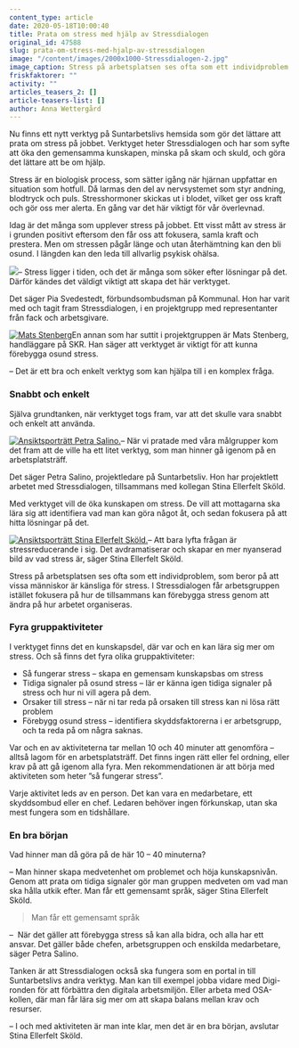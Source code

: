```yaml
---
content_type: article
date: 2020-05-18T10:00:40
title: Prata om stress med hjälp av Stressdialogen
original_id: 47588
slug: prata-om-stress-med-hjalp-av-stressdialogen
image: "/content/images/2000x1000-Stressdialogen-2.jpg"
image_caption: Stress på arbetsplatsen ses ofta som ett individproblem. I Stressdialogen får arbetsgruppen istället fokusera på hur de tillsammans kan förebygga stress genom att ändra på hur arbetet organiseras.
friskfaktorer: ""
activity: ""
articles_teasers_2: []
article-teasers-list: []
author: Anna Wettergård
---
```


Nu finns ett nytt verktyg på Suntarbetslivs hemsida som gör det lättare att prata om stress på jobbet. Verktyget heter Stressdialogen och har som syfte att öka den gemensamma kunskapen, minska på skam och skuld, och göra det lättare att be om hjälp.

Stress är en biologisk process, som sätter igång när hjärnan uppfattar en situation som hotfull. Då larmas den del av nervsystemet som styr andning, blodtryck och puls. Stresshormoner skickas ut i blodet, vilket ger oss kraft och gör oss mer alerta. En gång var det här viktigt för vår överlevnad.

Idag är det många som upplever stress på jobbet. Ett visst mått av stress är i grunden positivt eftersom den får oss att fokusera, samla kraft och prestera. Men om stressen pågår länge och utan återhämtning kan den bli osund. I längden kan den leda till allvarlig psykisk ohälsa.

[![](https://www.suntarbetsliv.se/wp-content/uploads/2020/05/200x220-pia-svedestedt2.jpg)](https://www.suntarbetsliv.se/wp-content/uploads/2020/05/200x220-pia-svedestedt2.jpg)– Stress ligger i tiden, och det är många som söker efter lösningar på det. Därför kändes det väldigt viktigt att skapa det här verktyget.

Det säger Pia Svedestedt, förbundsombudsman på Kommunal. Hon har varit med och tagit fram Stressdialogen, i en projektgrupp med representanter från fack och arbetsgivare.

[![Mats Stenberg](https://www.suntarbetsliv.se/wp-content/uploads/2020/05/200x220-Mats-Stenberg.jpg)](https://www.suntarbetsliv.se/wp-content/uploads/2020/05/200x220-Mats-Stenberg.jpg)En annan som har suttit i projektgruppen är Mats Stenberg, handläggare på SKR. Han säger att verktyget är viktigt för att kunna förebygga osund stress.

– Det är ett bra och enkelt verktyg som kan hjälpa till i en komplex fråga.

### Snabbt och enkelt

Själva grundtanken, när verktyget togs fram, var att det skulle vara snabbt och enkelt att använda.

[![Ansiktsporträtt Petra Salino.](https://www.suntarbetsliv.se/wp-content/uploads/2018/04/200x220-petra-salino-foto-kristofer-samuelsson-photography.jpg)](https://www.suntarbetsliv.se/wp-content/uploads/2018/04/200x220-petra-salino-foto-kristofer-samuelsson-photography.jpg)– När vi pratade med våra målgrupper kom det fram att de ville ha ett litet verktyg, som man hinner gå igenom på en arbetsplatsträff.

Det säger Petra Salino, projektledare på Suntarbetsliv. Hon har projektlett arbetet med Stressdialogen, tillsammans med kollegan Stina Ellerfelt Sköld.

Med verktyget vill de öka kunskapen om stress. De vill att mottagarna ska lära sig att identifiera vad man kan göra något åt, och sedan fokusera på att hitta lösningar på det.

[![Ansiktsporträtt Stina Ellerfelt Sköld.](https://www.suntarbetsliv.se/wp-content/uploads/2018/04/200x220-stina-ellerfelt-skold-foto-kristofer-samuelsson-photography.jpg)](https://www.suntarbetsliv.se/wp-content/uploads/2018/04/200x220-stina-ellerfelt-skold-foto-kristofer-samuelsson-photography.jpg)– Att bara lyfta frågan är stressreducerande i sig. Det avdramatiserar och skapar en mer nyanserad bild av vad stress är, säger Stina Ellerfelt Sköld.

Stress på arbetsplatsen ses ofta som ett individproblem, som beror på att vissa människor är känsliga för stress. I Stressdialogen får arbetsgruppen istället fokusera på hur de tillsammans kan förebygga stress genom att ändra på hur arbetet organiseras.

### Fyra gruppaktiviteter

I verktyget finns det en kunskapsdel, där var och en kan lära sig mer om stress. Och så finns det fyra olika gruppaktiviteter:

- Så fungerar stress – skapa en gemensam kunskapsbas om stress
- Tidiga signaler på osund stress – lär er känna igen tidiga signaler på stress och hur ni vill agera på dem.
- Orsaker till stress – när ni tar reda på orsaken till stress kan ni lösa rätt problem
- Förebygg osund stress – identifiera skyddsfaktorerna i er arbetsgrupp, och ta reda på om några saknas.

Var och en av aktiviteterna tar mellan 10 och 40 minuter att genomföra – alltså lagom för en arbetsplatsträff. Det finns ingen rätt eller fel ordning, eller krav på att gå igenom alla fyra. Men rekommendationen är att börja med aktiviteten som heter ”så fungerar stress”.

Varje aktivitet leds av en person. Det kan vara en medarbetare, ett skyddsombud eller en chef. Ledaren behöver ingen förkunskap, utan ska mest fungera som en tidshållare.

### En bra början

Vad hinner man då göra på de här 10 – 40 minuterna?

– Man hinner skapa medvetenhet om problemet och höja kunskapsnivån. Genom att prata om tidiga signaler gör man gruppen medveten om vad man ska hålla utkik efter. Man får ett gemensamt språk, säger Stina Ellerfelt Sköld.

> Man får ett gemensamt språk

–  När det gäller att förebygga stress så kan alla bidra, och alla har ett ansvar. Det gäller både chefen, arbetsgruppen och enskilda medarbetare, säger Petra Salino.

Tanken är att Stressdialogen också ska fungera som en portal in till Suntarbetslivs andra verktyg. Man kan till exempel jobba vidare med Digi-ronden för att förbättra den digitala arbetsmiljön. Eller arbeta med OSA-kollen, där man får lära sig mer om att skapa balans mellan krav och resurser.

– I och med aktiviteten är man inte klar, men det är en bra början, avslutar Stina Ellerfelt Sköld.
